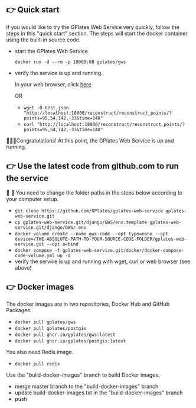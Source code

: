 ## 👉 Quick start 

If you would like to try the GPlates Web Service very quickly, follow the steps in this "quick start" section. The steps will start the docker container using the built-in source code. 

- start the GPlates Web Service

    `docker run -d --rm -p 18000:80 gplates/gws`

- verify the service is up and running.

    In your web browser, click [here](http://localhost:18000/reconstruct/reconstruct_points/?points=95,54,142,-33&time=140)

    OR

    - `wget -O test.json "http://localhost:18000/reconstruct/reconstruct_points/?points=95,54,142,-33&time=140" `
    - `curl "http://localhost:18000/reconstruct/reconstruct_points/?points=95,54,142,-33&time=140" `
     

👏👏👏Congratulations! At this point, the GPlates Web Service is up and running.

## 👉 Use the latest code from github.com to run the service 

👀 👀 You need to change the folder paths in the steps below according to your computer setup. 

- `git clone https://github.com/GPlates/gplates-web-service gplates-web-service.git`
- `cp gplates-web-service.git/django/GWS/env.template gplates-web-service.git/django/GWS/.env`
- `docker volume create --name gws-code --opt type=none --opt device=/THE-ABSOLUTE-PATH-TO-YOUR-SOURCE-CODE-FOLDER/gplates-web-service.git --opt o=bind`
- `docker compose -f gplates-web-service.git/docker/docker-compose-code-volume.yml up -d`
- verify the service is up and running with wget, curl or web browser (see above)

## 👉 Docker images

The docker images are in two repositories, Docker Hub and GitHub Packages.

- `docker pull gplates/gws`
- `docker pull gplates/postgis`
- `docker pull ghcr.io/gplates/gws:latest`
- `docker pull ghcr.io/gplates/postgis:latest`

You also need Redis image.

- `docker pull redis`

Use the "build-docker-images" branch to build Docker images.

- merge master branch to the "build-docker-images" branch
- update build-docker-images.txt in the "build-docker-images" branch
- push



